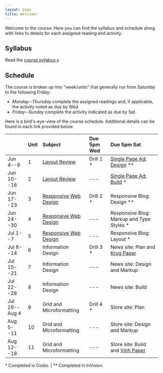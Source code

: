 ```yaml
---
layout: page
title: Welcome!
---
```

Welcome to the course. Here you can find the syllabus and schedule along with links to details for each assigned reading and activity.

## Syllabus

Read the [course syllabus &raquo;](/docs/syllabus.pdf)

## Schedule

The course is broken up into "week/units" that generally run from Saturday to the following Friday:

* *Monday--Thursday* complete the assigned readings and, if applicable, the activity noted as due by Wed.
* *Friday--Sunday* complete the activity indicated as due by Sat.

Here is a bird's-eye-view of the course schedule. Additional details can be found in each link provided below.

|               | Unit | Subject                  | Due 5pm Wed | Due 5pm Sat                               |
|---------------|:-----|:-------------------------|:------------|:------------------------------------------|
| Jun 4--9      | 1    | [Layout Review][l0]      | Drill 1 *   | [Single Page Ad: Design][pr1] \*\*        |
| Jun 10--16    | 2    | [Layout Review][l0]      | ---         | [Single Page Ad: Build][pr1] \*           |
| Jun 17--23    | 3    | [Responsive Web Design][l1] | Drill 2 *   | Responsive Blog: Design \*\*              |
| Jun 24--30    | 4    | [Responsive Web Design][l1] | ---         | Responsive Blog: Markup and Type Styles * |
| Jul 1--7      | 5    | [Responsive Web Design][l1] | ---         | Responsive Blog: Layout *                 |
| Jul 8--14     | 6    | Information Design       | Drill 3 *   | News site: Plan and [Krug Paper][rp1]     |
| Jul 15--21    | 7    | Information Design       | ---         | News site: Design and Markup              |
| Jul 22--28    | 8    | Information Design       | ---         | News site: Build                          |
| Jul 29--Aug 4 | 9    | Grid and Microformatting | Drill 4 *   | Store site: Plan                          |
| Aug 5--11     | 10   | Grid and Microformatting | ---         | Store site: Design and Markup             |
| Aug 12--18    | 11   | Grid and Microformatting | ---         | Store site: Build and [Vinh Paper][rp2]   |

\* Completed in Codio. \| \*\* Completed in InVision.

[l0]: /lessons/00-introduction.html
[l1]: /lessons/01-responsive.html

[pr1]: /activities/pr01.html
[pr2]: /activities/mp02.html
[pr3]: /activities/mp03.html
[pr4]: /activities/mp04.html
[rp1]: /activities/rp1-krug.html
[rp2]: /activities/rp2-vinh.html
